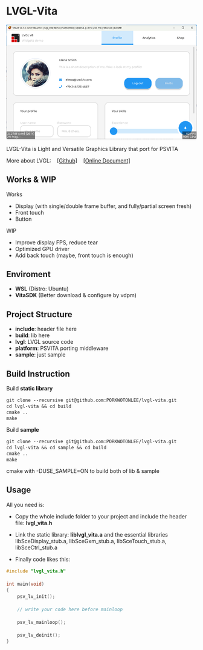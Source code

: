 # LVGL-Vita
![](https://github.com/PORKWOTONLEE/lvgl-vita/blob/master/pic/screenshot.png)

LVGL-Vita is Light and Versatile Graphics Library that port for PSVITA

More about LVGL:&nbsp;&nbsp;&nbsp;&nbsp;[[Github]](https://github.com/lvgl/lvgl)&nbsp;&nbsp;&nbsp;&nbsp;[[Online Document]](https://docs.lvgl.io/master/index.html)

## Works & WIP
Works
- Display (with single/double frame buffer, and fully/partial screen fresh)
- Front touch
- Button

WIP
- Improve display FPS, reduce tear
- Optimized GPU driver
- Add back touch (maybe, front touch is enough)

## Enviroment
- **WSL** (Distro: Ubuntu)
- **VitaSDK** (Better download & configure by vdpm)

## Project Structure
- **include**: header file here
- **build**: lib here
- **lvgl**: LVGL source code
- **platform**: PSVITA porting middleware
- **sample**: just sample

## Build Instruction
Build **static library**
```shell
git clone --recursive git@github.com:PORKWOTONLEE/lvgl-vita.git
cd lvgl-vita && cd build
cmake ..
make

```
Build **sample**
```shell
git clone --recursive git@github.com:PORKWOTONLEE/lvgl-vita.git
cd lvgl-vita && cd sample && cd build
cmake ..
make

```
cmake with -DUSE_SAMPLE=ON to build both of lib & sample

## Usage
All you need is:

- Copy the whole include folder to your project and include the header file: **lvgl_vita.h**

- Link the static library: **liblvgl_vita.a** and the essential libraries libSceDisplay_stub.a, libSceGxm_stub.a, libSceTouch_stub.a, libSceCtrl_stub.a

- Finally code likes this:
```c
#include "lvgl_vita.h"

int main(void)
{
	psv_lv_init();

	// write your code here before mainloop

	psv_lv_mainloop();

	psv_lv_deinit();
}
```

